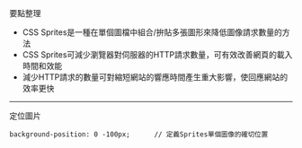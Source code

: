 要點整理
- CSS Sprites是一種在單個圖檔中組合/拚貼多張圖形來降低圖像請求數量的方法
- CSS Sprites可減少瀏覽器對伺服器的HTTP請求數量，可有效改善網頁的載入時間和效能
- 減少HTTP請求的數量可對縮短網站的響應時間產生重大影響，使回應網站的效率更快

---

定位圖片
```
background-position: 0 -100px;		// 定義Sprites單個圖像的確切位置
```